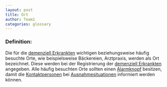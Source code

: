 ```yaml
---
layout: post
title: Ort
author: Team1
categories: glossary
---
```


### Definition:
Die für die [demenziell Erkrankten](https://fae.archi-lab.io/glossary/2019/11/15/Glossary-dementiell-Erkrankter.html) wichtigen beziehungsweise häufig besuchte Orte, wie beispielsweise Bäckereien, Arztpraxis, werden als Ort bezeichnet. Diese werden bei der Registrierung der [demenziell Erkrankten](https://fae.archi-lab.io/glossary/2019/11/15/Glossary-dementiell-Erkrankter.html) angegeben. Alle häufig besuchten Orte sollten einen [Alarmknopf](https://fae.archi-lab.io/glossary/2019/11/15/Glossary-Alarmknopf.html) besitzen, damit die [Kontaktpersonen](https://fae.archi-lab.io/glossary/2019/11/06/Glossary-Kontaktperson.html) bei [Ausnahmesituationen](https://fae.archi-lab.io/glossary/2019/11/04/Glossary-Ausnahmesituation.html) informiert werden können.
